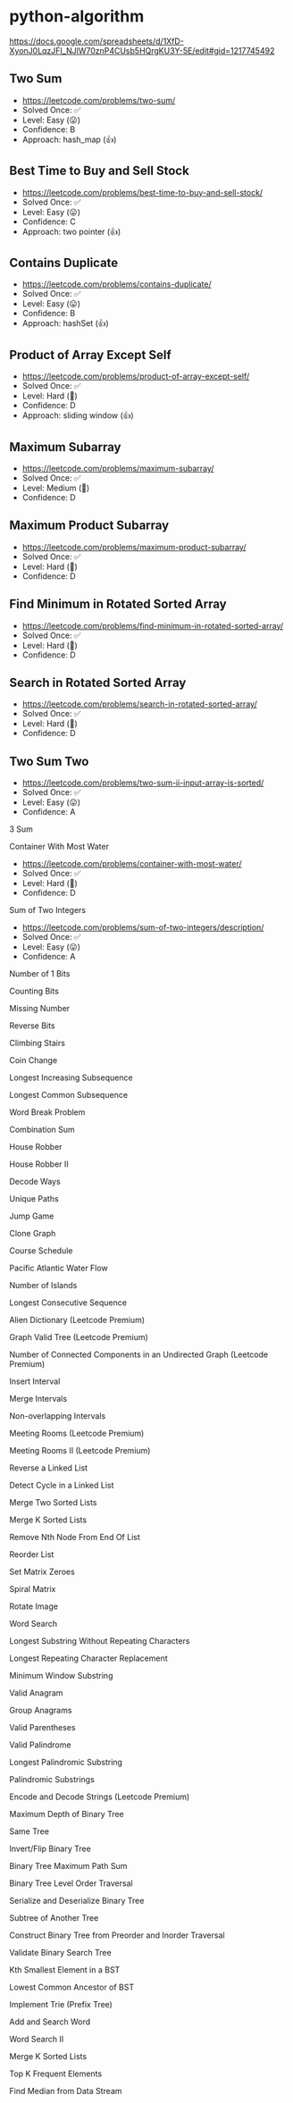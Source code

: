 # python-algorithm

https://docs.google.com/spreadsheets/d/1XfD-XyonJ0LqzJFI_NJlW70znP4CUsb5HQrgKU3Y-5E/edit#gid=1217745492

## Two Sum

- https://leetcode.com/problems/two-sum/
- Solved Once: ✅
- Level: Easy (😛)
- Confidence: B
- Approach: hash_map (👍)

## Best Time to Buy and Sell Stock

- https://leetcode.com/problems/best-time-to-buy-and-sell-stock/
- Solved Once: ✅
- Level: Easy (😛)
- Confidence: C
- Approach: two pointer (👍)

## Contains Duplicate

- https://leetcode.com/problems/contains-duplicate/
- Solved Once: ✅
- Level: Easy (😛)
- Confidence: B
- Approach: hashSet (👍)

## Product of Array Except Self

- https://leetcode.com/problems/product-of-array-except-self/
- Solved Once: ✅
- Level: Hard (🤬)
- Confidence: D
- Approach: sliding window (👍)

## Maximum Subarray

- https://leetcode.com/problems/maximum-subarray/
- Solved Once: ✅
- Level: Medium (🤕)
- Confidence: D

## Maximum Product Subarray

- https://leetcode.com/problems/maximum-product-subarray/
- Solved Once: ✅
- Level: Hard (🤬)
- Confidence: D

## Find Minimum in Rotated Sorted Array

- https://leetcode.com/problems/find-minimum-in-rotated-sorted-array/
- Solved Once: ✅
- Level: Hard (🤬)
- Confidence: D

## Search in Rotated Sorted Array

- https://leetcode.com/problems/search-in-rotated-sorted-array/
- Solved Once: ✅
- Level: Hard (🤬)
- Confidence: D

## Two Sum Two

- https://leetcode.com/problems/two-sum-ii-input-array-is-sorted/
- Solved Once: ✅
- Level: Easy (😛)
- Confidence: A

3 Sum

Container With Most Water

- https://leetcode.com/problems/container-with-most-water/
- Solved Once: ✅
- Level: Hard (🤬)
- Confidence: D

Sum of Two Integers

- https://leetcode.com/problems/sum-of-two-integers/description/
- Solved Once: ✅
- Level: Easy (😛)
- Confidence: A

Number of 1 Bits

Counting Bits

Missing Number

Reverse Bits

Climbing Stairs

Coin Change

Longest Increasing Subsequence

Longest Common Subsequence

Word Break Problem

Combination Sum

House Robber

House Robber II

Decode Ways

Unique Paths

Jump Game

Clone Graph

Course Schedule

Pacific Atlantic Water Flow

Number of Islands

Longest Consecutive Sequence

Alien Dictionary (Leetcode Premium)

Graph Valid Tree (Leetcode Premium)

Number of Connected Components in an Undirected Graph (Leetcode Premium)

Insert Interval

Merge Intervals

Non-overlapping Intervals

Meeting Rooms (Leetcode Premium)

Meeting Rooms II (Leetcode Premium)

Reverse a Linked List

Detect Cycle in a Linked List

Merge Two Sorted Lists

Merge K Sorted Lists

Remove Nth Node From End Of List

Reorder List

Set Matrix Zeroes

Spiral Matrix

Rotate Image

Word Search

Longest Substring Without Repeating Characters

Longest Repeating Character Replacement

Minimum Window Substring

Valid Anagram

Group Anagrams

Valid Parentheses

Valid Palindrome

Longest Palindromic Substring

Palindromic Substrings

Encode and Decode Strings (Leetcode Premium)

Maximum Depth of Binary Tree

Same Tree

Invert/Flip Binary Tree

Binary Tree Maximum Path Sum

Binary Tree Level Order Traversal

Serialize and Deserialize Binary Tree

Subtree of Another Tree

Construct Binary Tree from Preorder and Inorder Traversal

Validate Binary Search Tree

Kth Smallest Element in a BST

Lowest Common Ancestor of BST

Implement Trie (Prefix Tree)

Add and Search Word

Word Search II

Merge K Sorted Lists

Top K Frequent Elements

Find Median from Data Stream
